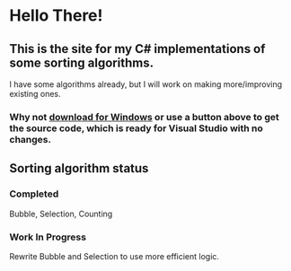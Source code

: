 # Hello There!
## This is the site for my C# implementations of some sorting algorithms.
I have some algorithms already, but I will work on making more/improving existing ones.
### Why not [download for Windows](https://github.com/cainy-a/bubble-sort/releases) or use a button above to get the source code, which is ready for Visual Studio with no changes.
## Sorting algorithm status
### Completed
Bubble, Selection, Counting
### Work In Progress
Rewrite Bubble and Selection to use more efficient logic.
